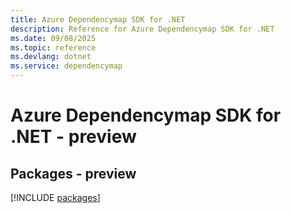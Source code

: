 ```yaml
---
title: Azure Dependencymap SDK for .NET
description: Reference for Azure Dependencymap SDK for .NET
ms.date: 09/08/2025
ms.topic: reference
ms.devlang: dotnet
ms.service: dependencymap
---
```

# Azure Dependencymap SDK for .NET - preview
## Packages - preview
[!INCLUDE [packages](dependencymap-index.md)]